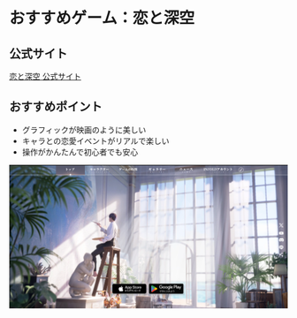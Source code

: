 # おすすめゲーム：恋と深空

## 公式サイト  
[恋と深空 公式サイト](https://loveanddeepspace.infoldgames.com/ja-JP/home)

## おすすめポイント  
- グラフィックが映画のように美しい
- キャラとの恋愛イベントがリアルで楽しい
- 操作がかんたんで初心者でも安心

![恋と深空スクショ](./koi_site_screenshot.png)

